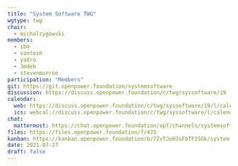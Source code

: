 ```yaml
---
title: "System Software TWG"
wgtype: twg
chair:
  - michalzygowski
members:
  - ibm
  - vantosh
  - yadro
  - 3mdeb
  - stevenmunroe
participation: "Members"
git: https://git.openpower.foundation/systemsoftware
discussion: https://discuss.openpower.foundation/c/twg/syssoftware/19
calendar:
  web: https://discuss.openpower.foundation/c/twg/syssoftware/19/l/calendar
  ics: webcal://discuss.openpower.foundation/c/twg/syssoftware/l/calendar.ics
chat:
  mattermost: https://chat.openpower.foundation/opf/channels/systemsoftware
files: https://files.openpower.foundation/f/475
kanban: https://kanban.openpower.foundation/b/7ZvTJoH3sFbTF25Gk/system-software
date: 2021-07-27
draft: false
---
```

